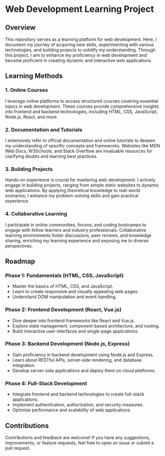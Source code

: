 # Web Development Learning Project

## Overview

This repository serves as a learning platform for web development. Here, I document my journey of acquiring new skills, experimenting with various technologies, and building projects to solidify my understanding. Through this project, I aim to enhance my proficiency in web development and become proficient in creating dynamic and interactive web applications.

## Learning Methods

### 1. Online Courses

I leverage online platforms to access structured courses covering essential topics in web development. These courses provide comprehensive insights into frontend and backend technologies, including HTML, CSS, JavaScript, Node.js, React, and more.

### 2. Documentation and Tutorials

I extensively refer to official documentation and online tutorials to deepen my understanding of specific concepts and frameworks. Websites like MDN Web Docs, W3Schools, and Stack Overflow are invaluable resources for clarifying doubts and learning best practices.

### 3. Building Projects

Hands-on experience is crucial for mastering web development. I actively engage in building projects, ranging from simple static websites to dynamic web applications. By applying theoretical knowledge to real-world scenarios, I enhance my problem-solving skills and gain practical experience.

### 4. Collaborative Learning

I participate in online communities, forums, and coding bootcamps to engage with fellow learners and industry professionals. Collaborative learning environments foster discussions, peer reviews, and knowledge sharing, enriching my learning experience and exposing me to diverse perspectives.


## Roadmap

### Phase 1: Fundamentals (HTML, CSS, JavaScript)
- Master the basics of HTML, CSS, and JavaScript.
- Learn to create responsive and visually appealing web pages.
- Understand DOM manipulation and event handling.

### Phase 2: Frontend Development (React, Vue.js)
- Dive deeper into frontend frameworks like React and Vue.js.
- Explore state management, component-based architecture, and routing.
- Build interactive user interfaces and single-page applications.

### Phase 3: Backend Development (Node.js, Express)
- Gain proficiency in backend development using Node.js and Express.
- Learn about RESTful APIs, server-side rendering, and database integration.
- Develop server-side applications and deploy them on cloud platforms.

### Phase 4: Full-Stack Development
- Integrate frontend and backend technologies to create full-stack applications.
- Implement authentication, authorization, and security measures.
- Optimize performance and scalability of web applications.

## Contributions

Contributions and feedback are welcome! If you have any suggestions, improvements, or feature requests, feel free to open an issue or submit a pull request.

